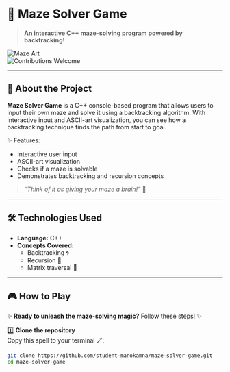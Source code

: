 # 🧩 Maze Solver Game

> **An interactive C++ maze-solving program powered by backtracking!**

![Maze Art](https://img.shields.io/badge/C%2B%2B-Project-blue?style=flat-square)  
![Contributions Welcome](https://img.shields.io/badge/contributions-welcome-brightgreen?style=flat-square)

---

## 🚀 About the Project

**Maze Solver Game** is a C++ console-based program that allows users to input their own maze and solve it using a backtracking algorithm. With interactive input and ASCII-art visualization, you can see how a backtracking technique finds the path from start to goal.

✨ Features:
- Interactive user input  
- ASCII-art visualization  
- Checks if a maze is solvable  
- Demonstrates backtracking and recursion concepts

> _“Think of it as giving your maze a brain!”_ 🤖

---

## 🛠️ Technologies Used

- **Language:** C++  
- **Concepts Covered:**  
  - Backtracking 🌀  
  - Recursion 🔁  
  - Matrix traversal 🔎

---

## 🎮 How to Play

✨ **Ready to unleash the maze-solving magic?** Follow these steps! ✨

1️⃣ **Clone the repository**  
Copy this spell to your terminal 🪄:
```bash
git clone https://github.com/student-manokamna/maze-solver-game.git
cd maze-solver-game

